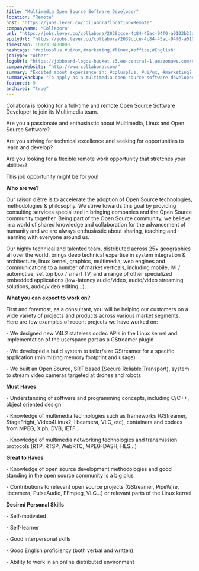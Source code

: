 ```yaml
---
title: "Multimedia Open Source Software Developer"
location: "Remote"
host: "https://jobs.lever.co/collabora?location=Remote"
companyName: "Collabora"
url: "https://jobs.lever.co/collabora/2039ccce-4c84-45ac-94f0-a0103b22a258"
applyUrl: "https://jobs.lever.co/collabora/2039ccce-4c84-45ac-94f0-a0103b22a258/apply"
timestamp: 1612310400000
hashtags: "#cplusplus,#ui/ux,#marketing,#linux,#office,#English"
jobType: "other"
logoUrl: "https://jobboard-logos-bucket.s3.eu-central-1.amazonaws.com/collabora"
companyWebsite: "http://www.collabora.com/"
summary: "Excited about experience in: #cplusplus, #ui/ux, #marketing? Check out this job post!"
summaryBackup: "To apply as a multimedia open source software developer at Collabora, you preferably need to have some knowledge of: #linux, #ui/ux, #marketing."
featured: 9
archived: "true"
---
```


Collabora is looking for a full-time and remote Open Source Software Developer to join its Multimedia team.

Are you a passionate and enthusiastic about Multimedia, Linux and Open Source Software?

Are you striving for technical excellence and seeking for opportunities to learn and develop?

Are you looking for a flexible remote work opportunity that stretches your abilities?

This job opportunity might be for you!

**Who are we?**

Our raison d’être is to accelerate the adoption of Open Source technologies, methodologies & philosophy. We strive towards this goal by providing consulting services specialized in bringing companies and the Open Source community together. Being part of the Open Source community, we believe in a world of shared knowledge and collaboration for the advancement of humanity and we are always enthusiastic about sharing, teaching and learning with everyone around us.

Our highly technical and talented team, distributed across 25+ geographies all over the world, brings deep technical expertise in system integration & architecture, linux kernel, graphics, multimedia, web engines and communications to a number of market verticals, including mobile, IVI / automotive, set top box / smart TV, and a range of other specialized embedded applications (low-latency audio/video, audio/video streaming solutions, audio/video editing...).

**What you can expect to work on?**

First and foremost, as a consultant, you will be helping our customers on a wide variety of projects and products across various market segments. Here are few examples of recent projects we have worked on:

\- We designed new V4L2 stateless codec APIs in the Linux kernel and implementation of the userspace part as a GStreamer plugin

\- We developed a build system to tailor/size GStreamer for a specific application (minimizing memory footprint and usage)

\- We built an Open Source, SRT based (Secure Reliable Transport), system to stream video cameras targeted at drones and robots

**Must Haves**

\- Understanding of software and programming concepts, including C/C++, object oriented design

\- Knowledge of multimedia technologies such as frameworks (GStreamer, StageFright, Video4Linux2, libcamera, VLC, etc), containers and codecs from MPEG, Xiph, DVB, IETF...

\- Knowledge of multimedia networking technologies and transmission protocols (RTP, RTSP, WebRTC, MPEG-DASH, HLS...)

**Great to Haves**

\- Knowledge of open source development methodologies and good standing in the open source community is a big plus

\- Contributions to relevant open source projects (GStreamer, PipeWire, libcamera, PulseAudio, FFmpeg, VLC...) or relevant parts of the Linux kernel

**Desired Personal Skills**

\- Self-motivated

\- Self-learner

\- Good interpersonal skills

\- Good English proficiency (both verbal and written)

\- Ability to work in an online distributed environment
